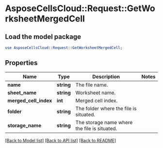 # AsposeCellsCloud::Request::GetWorksheetMergedCell 

## Load the model package
```perl
use AsposeCellsCloud::Request::GetWorksheetMergedCell;
```

## Properties
Name | Type | Description | Notes
------------ | ------------- | ------------- | -------------
**name** | **string** | The file name. |
**sheet_name** | **string** | Worksheet name. |
**merged_cell_index** | **int** | Merged cell index. |
**folder** | **string** | The folder where the file is situated. |
**storage_name** | **string** | The storage name where the file is situated. |  

[[Back to Model list]](../README.md#documentation-for-requests) [[Back to API list]](../README.md#documentation-for-api-endpoints) [[Back to README]](../README.md)


